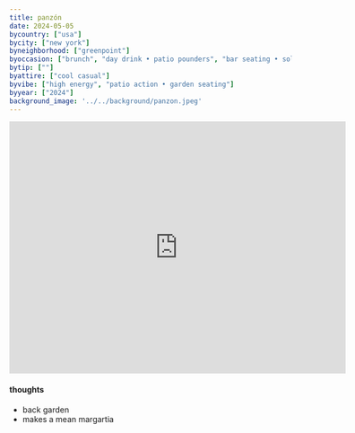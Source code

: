 ```yaml
---
title: panzón
date: 2024-05-05
bycountry: ["usa"]
bycity: ["new york"]
byneighborhood: ["greenpoint"]
byoccasion: ["brunch", "day drink • patio pounders", "bar seating • solo dining"]
bytip: [""]
byattire: ["cool casual"]
byvibe: ["high energy", "patio action • garden seating"]
byyear: ["2024"]
background_image: '../../background/panzon.jpeg'
---
```


<iframe src="https://www.google.com/maps/embed?pb=!1m18!1m12!1m3!1d3023.462619562114!2d-73.96245438813492!3d40.729844936403296!2m3!1f0!2f0!3f0!3m2!1i1024!2i768!4f13.1!3m3!1m2!1s0x89c259e9dca9f051%3A0xe0228b1b84f716bd!2zUGFuesOzbg!5e0!3m2!1sen!2sus!4v1715545466419!5m2!1sen!2sus" width="600" height="450" style="border:0;" allowfullscreen="" loading="lazy" referrerpolicy="no-referrer-when-downgrade"></iframe>

#### thoughts
* back garden
* makes a mean margartia